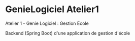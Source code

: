 # GenieLogiciel Atelier1
Atelier 1 - Genie Logiciel : Gestion Ecole

Backend (Spring Boot) d'une application de gestion d'école
